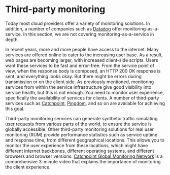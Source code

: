 ##

# Third-party monitoring

Today most cloud providers offer a variety of monitoring solutions. In
addition, a number of companies such as
[Datadog](https://www.datadoghq.com/) offer
monitoring-as-a-service. In this section, we are not covering
monitoring-as-a-service in depth.

In recent years, more and more people have access to the internet. Many
services are offered online to cater to the increasing user base. As a
result, web pages are becoming larger, with increased client-side
scripts. Users want these services to be fast and error-free. From the
service point of view, when the response body is composed, an HTTP 200
OK response is sent, and everything looks okay. But there might be
errors during transmission or on the client side. As previously
mentioned, monitoring services from within the service infrastructure
give good visibility into service health, but this is not enough. You
need to monitor user experience, specifically the availability of
services for clients. A number of third-party services such as
[Catchpoint](https://www.catchpoint.com/),
[Pingdom](https://www.pingdom.com/), and so on are available for
achieving this goal.

Third-party monitoring services can generate synthetic traffic
simulating user requests from various parts of the world, to ensure the
service is globally accessible. Other third-party monitoring solutions
for real user monitoring (RUM) provide performance statistics such as
service uptime and response time, from different geographical locations.
This allows you to monitor the user experience from these locations,
which might have different internet backbones, different operating
systems, and different browsers and browser versions. [Catchpoint
Global Monitoring
Network](https://pages.catchpoint.com/overview-video) is a
comprehensive 3-minute video that explains the importance of monitoring
the client experience.

